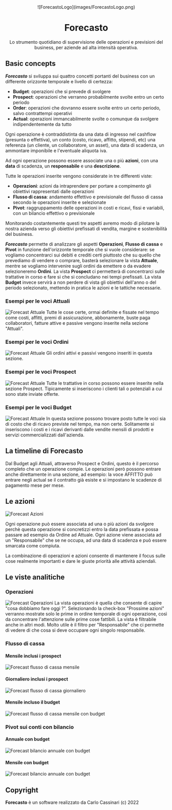 <center>![ForecastoLogo](images/ForecastoLogo.png)</center>
<center><h1>Forecasto</h1></center>
<center>Lo strumento quotidiano di supervisione delle operazioni e previsioni del business, per aziende ad alta intensità operativa.</center>

## Basic concepts
***Forecasto*** si sviluppa sui quattro concetti portanti del business con un differente orizzonte temporale e livello di certezza:

- **Budget**: operazioni che si prevede di svolgere
- **Prospect**: operazioni che verranno probabilmente svolte entro un certo periodo
- **Order**: operazioni che dovranno essere svolte entro un certo periodo, salvo contrattempi operativi
- **Actual**: operazioni immancabilmente svolte o comunque da svolgere indipendentemente da tutto

Ogni operazione è contraddistinta da una data di ingresso nel cashflow (presunta o effettiva), un conto (costo, ricavo, affitto, stipendi, etc) una referenza (un cliente, un collaboratore, un asset), una data di scadenza, un ammontare imponibile e l'eventuale aliquota iva.

Ad ogni operazione possono essere associate una o più **azioni**, con una **data** di scadenza, un **responsabile** e una **descrizione**.

Tutte le operazioni inserite vengono considerate in tre differenti viste:

- **Operazioni**: azioni da intraprendere per portare a compimento gli obiettivi rappresentati dalle operazioni
- **Flusso di cassa**: andamento effettivo e previsionale del flusso di cassa secondo le operazioni inserite e selezionate
- **Pivot**: raggruppamento delle operazioni in costi e ricavi, fissi e variabili, con un bilancio effettivo o previsionale

Monitorando costantemente questi tre aspetti avremo modo di pilotare la nostra azienda verso gli obiettivi prefissati di vendita, margine e sostenibilità del business.

***Forecasto*** permette di analizzare gli aspetti **Operazioni**, **Flusso di cassa** e **Pivot** in funzione dell'orizzonte temporale che si vuole considerare: se vogliamo concentrarci sui debiti e crediti certi piuttosto che su quello che prevediamo di vendere o comprare, basterà selezionare la vista **Attuale**, mentre se vogliamo intervenire sugli ordini da emettere o da evadere selezioneremo **Ordini**. La vista **Prospect** ci permetterà di concentrarci sulle trattative in corso e fare si che si concludano nei tempi prefissati. La vista **Budget** invece servirà a non perdere di vista gli obiettivi dell'anno o del periodo selezionato, mettendo in pratica le azioni e le tattiche necessarie. 

### Esempi per le voci Attuali

![Forecast Attuale](images/Forecast_Attuale.png)
Tutte le cose certe, ormai definite e fissate nel tempo come costi, affitti, premi di assicurazione, abbonamente, buste paga collaboratori, fatture attive e passive vengono inserite nella sezione "Attuali".

### Esempi per le voci Ordini

![Forecast Attuale](images/Forecast_Ordini.png)
Gli ordini attivi e passivi vengono inseriti in questa sezione.

### Esempi per le voci Prospect

![Forecast Attuale](images/Forecast_Prospect.png)
Tutte le trattative in corso possono essere inserite nella sezione Prospect. Tipicamente si inseriscono i clienti tali o potenziali a cui sono state inviate offerte.

### Esempi per le voci Budget

![Forecast Attuale](images/Forecast_Budget.png)
In questa sezione possono trovare posto tutte le voci sia di costo che di ricavo previste nel tempo, ma non certe. Solitamente si inseriscono i costi e i ricavi derivanti dalle vendite mensili di prodotti e servizi commercializzati dall'azienda.

## La timeline di Forecasto

Dal Budget agli Attuali, attraverso Prospect e Ordini, questo è il percorso completo che un operazione compie.
Le operazioni però possono entrare anche direttamente in una sezione, ad esempio: la voce AFFITTO può entrare negli actual se il contratto già esiste e si impostano le scadenze di pagamento mese per mese.

## Le azioni

![Forecast Azioni](images/Forecast_Azioni.png)

Ogni operazione può essere associata ad una o più azioni da svolgere perchè questa operazione si concretizzi entro la data prefissata e possa passare ad esempio da Ordine ad Attuale. Ogni azione viene associata ad un "Responsabile" che se ne occupa, ad una data di scadenza e può essere smarcata come compiuta.

La combinazione di operazioni e azioni consente di mantenere il focus sulle cose realmente importanti e dare le giuste priorità alle attività aziendali.

## Le viste analitiche

### Operazioni

![Forecast Operazioni](images/Forecast_Operazioni.png)
La vista operazioni è quella che consente di capire "cosa dobbiamo fare oggi ?". Selezionando la check-box "Prossime azioni" verranno mostrate solo le prime in ordine temporale di ogni operazione, così da concentrare l'attenzione sulle prime cose fattibili. La vista è filtrabile anche in altri modi. Molto utile è il filtro per "Responsabile" che ci permette di vedere di che cosa si deve occupare ogni singolo responsabile.

### Flusso di cassa

#### Mensile inclusi i prospect

![Forecast flusso di cassa mensile](images/Forecast_cashflow_monthly.png)

#### Giornaliero inclusi i prospect

![Forecast flusso di cassa giornaliero](images/Forecast_cashflow_daily.png)

#### Mensile incluso il budget

![Forecast flusso di cassa mensile con budget](images/Forecast_cashflow_budget_monthly.png)

### Pivot sui conti con bilancio

#### Annuale con budget

![Forecast bilancio annuale con budget](images/Forecast_balance_pivot_yearly.png)

#### Mensile con budget

![Forecast bilancio annuale con budget](images/Forecast_balance_pivot_monthly.png)

## Copyright
**Forecasto** è un software realizzato da Carlo Cassinari (c) 2022
